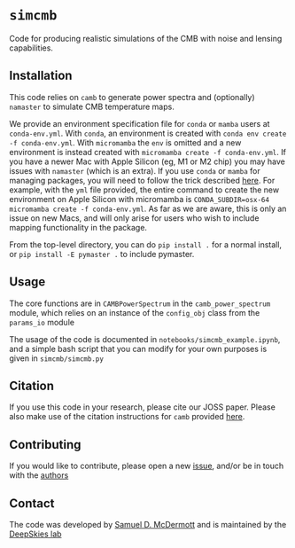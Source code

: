 # `simcmb`

Code for producing realistic simulations of the CMB with noise and lensing capabilities.

## Installation

This code relies on `camb` to generate power spectra and (optionally) `namaster` to simulate CMB temperature maps. 

We provide an environment specification file for `conda` or `mamba` users at `conda-env.yml`. With `conda`, an environment is created with `conda env create -f conda-env.yml`. With `micromamba` the `env` is omitted and a new environment is instead created with `micromamba create -f conda-env.yml`. If you have a newer Mac with Apple Silicon (eg, M1 or M2 chip) you may have issues with `namaster` (which is an extra). If you use `conda` or `mamba` for managing packages, you will need to follow the trick described [here](https://conda-forge.org/docs/user/tipsandtricks.html#installing-apple-intel-packages-on-apple-silicon). For example, with the `yml` file provided, the entire command to create the new environment on Apple Silicon with micromamba is `CONDA_SUBDIR=osx-64 micromamba create -f conda-env.yml`. As far as we are aware, this is only an issue on new Macs, and will only arise for users who wish to include mapping functionality in the package. 

From the top-level directory, you can do `pip install .` for a normal install, or `pip install -E pymaster .` to include pymaster.

## Usage

The core functions are in `CAMBPowerSpectrum` in the `camb_power_spectrum` module, which relies on an instance of the `config_obj` class from the `params_io` module 

The usage of the code is documented in `notebooks/simcmb_example.ipynb`, and a simple bash script that you can modify for your own purposes is given in `simcmb/simcmb.py`


## Citation

If you use this code in your research, please cite our JOSS paper. Please also make use of the citation instructions for `camb` provided [here](https://camb.info).


## Contributing

If you would like to contribute, please open a new [issue](https://github.com/deepskies/simcmb/issues), and/or be in touch with the [authors](#contact)

## Contact

The code was developed by [Samuel D. McDermott](https://samueldmcdermott.github.io) and is maintained by the [DeepSkies lab](https://deepskieslab.com)
